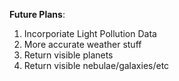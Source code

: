**Future Plans**:
  1. Incorporiate Light Pollution Data
  2. More accurate weather stuff
  3. Return visible planets
  4. Return visible nebulae/galaxies/etc
